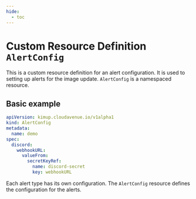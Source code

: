 ```yaml
---
hide:
  - toc
---
```


# Custom Resource Definition `AlertConfig`

This is a custom resource definition for an alert configuration. It is used to setting up alerts for the image update.
`AlertConfig` is a namespaced resource.

## Basic example

```yaml
apiVersion: kimup.cloudavenue.io/v1alpha1
kind: AlertConfig
metadata:
  name: demo
spec:
  discord:
    webhookURL:
      valueFrom:
        secretKeyRef:
          name: discord-secret
          key: webhookURL
```

Each alert type has its own configuration. The `AlertConfig` resource defines the configuration for the alerts.
